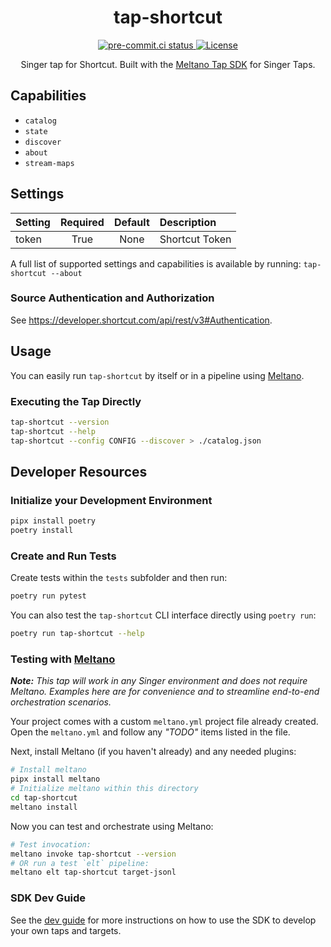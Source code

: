 <div align="center">

# tap-shortcut

<div>
  <a href="https://results.pre-commit.ci/latest/github/edgarrmondragon/tap-shortcut/main">
    <img alt="pre-commit.ci status" src="https://results.pre-commit.ci/badge/github/edgarrmondragon/tap-shortcut/main.svg"/>
  </a>
  <a href="https://github.com/edgarrmondragon/tap-shortcut/blob/main/LICENSE">
    <img alt="License" src="https://img.shields.io/github/license/edgarrmondragon/tap-shortcut"/>
  </a>
</div>

Singer tap for Shortcut. Built with the [Meltano Tap SDK](https://sdk.meltano.com) for Singer Taps.

</div>

## Capabilities

* `catalog`
* `state`
* `discover`
* `about`
* `stream-maps`

## Settings

| Setting | Required | Default | Description    |
|:--------|:--------:|:-------:|:---------------|
| token   | True     | None    | Shortcut Token |

A full list of supported settings and capabilities is available by running: `tap-shortcut --about`

### Source Authentication and Authorization

See https://developer.shortcut.com/api/rest/v3#Authentication.

## Usage

You can easily run `tap-shortcut` by itself or in a pipeline using [Meltano](https://meltano.com/).

### Executing the Tap Directly

```bash
tap-shortcut --version
tap-shortcut --help
tap-shortcut --config CONFIG --discover > ./catalog.json
```

## Developer Resources

### Initialize your Development Environment

```bash
pipx install poetry
poetry install
```

### Create and Run Tests

Create tests within the `tests` subfolder and then run:

```bash
poetry run pytest
```

You can also test the `tap-shortcut` CLI interface directly using `poetry run`:

```bash
poetry run tap-shortcut --help
```

### Testing with [Meltano](https://www.meltano.com)

_**Note:** This tap will work in any Singer environment and does not require Meltano.
Examples here are for convenience and to streamline end-to-end orchestration scenarios._

Your project comes with a custom `meltano.yml` project file already created. Open the `meltano.yml` and follow any _"TODO"_ items listed in
the file.

Next, install Meltano (if you haven't already) and any needed plugins:

```bash
# Install meltano
pipx install meltano
# Initialize meltano within this directory
cd tap-shortcut
meltano install
```

Now you can test and orchestrate using Meltano:

```bash
# Test invocation:
meltano invoke tap-shortcut --version
# OR run a test `elt` pipeline:
meltano elt tap-shortcut target-jsonl
```

### SDK Dev Guide

See the [dev guide](https://sdk.meltano.com/en/latest/dev_guide.html) for more instructions on how to use the SDK to
develop your own taps and targets.
